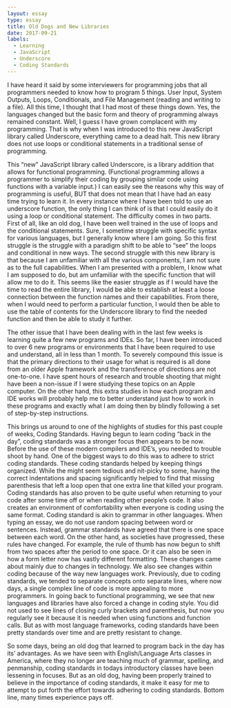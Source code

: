 ```yaml
---
layout: essay
type: essay
title: Old Dogs and New Libraries
date: 2017-09-21
labels:
  - Learning
  - JavaScript
  - Underscore
  - Coding Standards
---
```

<p> 
I have heard it said by some interviewers for programming jobs that all programmers needed to know how to program 5 things.  User Input, System Outputs,  Loops, Conditionals, and File Management (reading and writing to a file).  All this time, I thought that I had most of these things down.  Yes, the languages changed but the basic form and theory of programming always remained constant.  Well, I guess I have grown complacent with my programming.  That is why when I was introduced to this new JavaScript library called Underscore, everything came to a dead halt.  This new library does not use loops or conditional statements in a traditional sense of programming.
</p>
<p>
This “new” JavaScript library called Underscore, is a library addition that allows for functional programming.  (Functional programming allows a programmer to simplify their coding by grouping similar code using functions with a variable input.)  I can easily see the reasons why this way of programming is useful, BUT that does not mean that I have had an easy time trying to learn it.  In every instance where I have been told to use an underscore function, the only thing I can think of is that I could easily do it using a loop or conditional statement.  The difficulty comes in two parts.  First of all, like an old dog, I have been well trained in the use of loops and the conditional statements.  Sure, I sometime struggle with specific syntax for various languages, but I generally know where I am going.  So this first struggle is the struggle with a paradigm shift to be able to “see” the loops and conditional in new ways.  The second struggle with this new library is that because I am unfamiliar with all the various components, I am not sure as to the full capabilities.  When I am presented with a problem, I know what I am supposed to do, but am unfamiliar with the specific function that will allow me to do it.  This seems like the easier struggle as if I would have the time to read the entire library, I would be able to establish at least a loose connection between the function names and their capabilities.  From there, when I would need to perform a particular function, I would then be able to use the table of contents for the Underscore library to find the needed function and then be able to study it further.
</p>
<p>
The other issue that I have been dealing with in the last few weeks is learning quite a few new programs and IDEs.  So far, I have been introduced to over 6 new programs or environments that I have been required to use and understand, all in less than 1 month.  To severely compound this issue is that the primary directions to their usage for what is required is all done from an older Apple framework and the transference of directions are not one-to-one.  I have spent hours of research and trouble shooting that might have been a non-issue if I were studying these topics on an Apple computer.  On the other hand, this extra studies in how each program and IDE works will probably help me to better understand just how to work in these programs and exactly what I am doing then by blindly following a set of step-by-step instructions.
</p>
<p>
This brings us around to one of the highlights of studies for this past couple of weeks, Coding Standards.  Having begun to learn coding “back in the day”, coding standards was a stronger focus then appears to be now.  Before the use of these modern compilers and IDE’s, you needed to trouble shoot by hand.  One of the biggest ways to do this was to adhere to strict coding standards.  These coding standards helped by keeping things organized.  While the might seem tedious and nit-picky to some, having the correct indentations and spacing significantly helped to find that missing parenthesis that left a loop open that one extra line that killed your program.  Coding standards has also proven to be quite useful when returning to your code after some time off or when reading other people’s code.  It also creates an environment of comfortability when everyone is coding using the same format.  Coding standard is akin to grammar in other languages.  When typing an essay, we do not use random spacing between word or sentences.  Instead, grammar standards have agreed that there is one space between each word.  On the other hand, as societies have progressed, these rules have changed.  For example, the rule of thumb has now begun to shift from two spaces after the period to one space.  Or it can also be seen in how a form letter now has vastly different formatting.  These changes came about mainly due to changes in technology.  We also see changes within coding because of the way new languages work.  Previously, due to coding standards, we tended to separate concepts onto separate lines, where now days, a single complex line of code is more appealing to more programmers.  In going back to functional programming, we see that new languages and libraries have also forced a change in coding style.  You did not used to see lines of closing curly brackets and parenthesis, but now you regularly see it because it is needed when using functions and function calls.  But as with most language frameworks, coding standards have been pretty standards over time and are pretty resistant to change.
</p>
<p>
So some days, being an old dog that learned to program back in the day has its’ advantages.  As we have seen with English/Language Arts classes in America, where they no longer are teaching much of grammar, spelling, and penmanship, coding standards in todays introductory classes have been lessening in focuses.  But as an old dog, having been properly trained to believe in the importance of coding standards, it make it easy for me to attempt to put forth the effort towards adhering to coding standards.  Bottom line, many times experience pays off.
</p>
